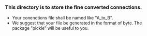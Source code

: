 ### This directory is to store the fine converted connections.
- Your conenctions file shall be named like "A_to_B".
- We suggest that your file be generated in the format of byte. The package "pickle" will be useful to you.